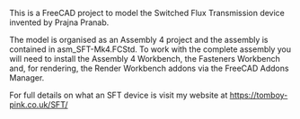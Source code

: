 This is a FreeCAD project to model the Switched Flux Transmission device invented by Prajna Pranab.

The model is organised as an Assembly 4 project and the assembly is contained in asm_SFT-Mk4.FCStd. To work with the complete assembly you will need to install the Assembly 4 Workbench, the Fasteners Workbench and, for rendering, the Render Workbench addons via the FreeCAD Addons Manager.

For full details on what an SFT device is visit my website at https://tomboy-pink.co.uk/SFT/
